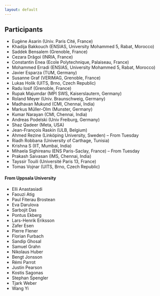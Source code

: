 ```yaml
---
layout: default
---
```


## Participants
- Eugène Asarin (Univ. Paris Cité, France)
- Khadija Bakkouch (ENSIAS, University Mohammed 5, Rabat, Morocco)
- Saddek Bensalem (Grenoble, France)
- Cezara Drăgoi (INRIA, France)
- Constantin Enea (Ecole Polytechnique, Palaiseau, France)
- Mohammed Erradi (ENSIAS, University Mohammed 5, Rabat, Morocco)
- Javier Esparza (TUM, Germany)
- Susanne Graf (VERIMAG, Grenoble, France)
- Lukas Holik (UITS, Brno, Czech Republic)
- Radu Iosif (Grenoble, France)
- Rupak Majumdar (MPI SWS, Kaiserslautern, Germany)
- Roland Meyer (Univ. Braunschweig, Germany)
- Madhavan Mukund (CMI, Chennai, India)
- Markus Müller-Olm (Munster, Germany)
- Kumar Narayan (CMI, Chennai, India)
- Andreas Podelski (Univ Freiburg, Germany)
- Shaz Qadeer (Meta, USA)
- Jean-François Raskin (ULB, Belgium)
- Ahmed Rezine (Linköping University, Sweden) – From Tuesday
- Riadh Robbana (University of Carthage, Tunisia)
- Krishna S (IIT, Mumbai, India)
- Mihaela Sighireanu  (ENS Paris-Saclay, France) – From Tuesday
- Prakash Saivasan (IMS, Chennai, India)
- Tayssir Touili (Université Paris 13, France)
- Tomas Vojnar (UITS, Brno, Czech Republic)

#### From Uppsala University
- Elli Anastasiadi
- Faouzi Atig
- Paul Fiterau Brostean
- Eva Darulova
- Sarbojit Das
- Pontus Ekberg
- Lars-Henrik Eriksson
- Zafer Esen
- Pierre Flener
- Florian Furbach
- Sandip Ghosal
- Samuel Grahn
- Nikolaus Huber
- Bengt Jonsson
- Rémi Parrot
- Justin Pearson
- Kostis Sagonas
- Stephan Spengler
- Tjark Weber
- Wang Yi
